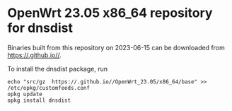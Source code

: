 OpenWrt 23.05 x86_64 repository for dnsdist
========

Binaries built from this repository on 2023-06-15 can be downloaded from <https://.github.io//>.

To install the dnsdist package, run

```
echo "src/gz  https://.github.io//OpenWrt_23.05/x86_64/base" >> /etc/opkg/customfeeds.conf
opkg update
opkg install dnsdist
```
